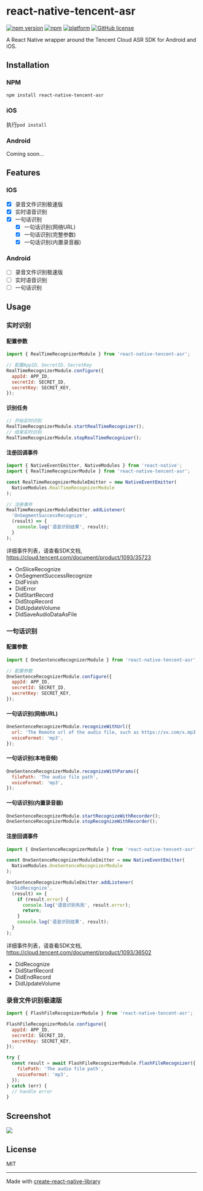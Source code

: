 # react-native-tencent-asr

[![npm version](https://img.shields.io/npm/v/react-native-tencent-asr.svg?style=flat)](https://www.npmjs.com/package/react-native-tencent-asr)
[![npm](https://img.shields.io/npm/dm/react-native-tencent-asr.svg)](https://www.npmjs.com/package/react-native-tencent-asr)
[![platform](https://img.shields.io/badge/platform-iOS%2FAndroid-lightgrey.svg?style=flat)](https://github.com/narol1024/react-native-tencent-asr)
[![GitHub license](https://img.shields.io/github/license/mashape/apistatus.svg?style=flat)](https://github.com/narol1024/react-native-tencent-asr/blob/main/LICENSE)

A React Native wrapper around the Tencent Cloud ASR SDK for Android and iOS.

## Installation

### NPM

```sh
npm install react-native-tencent-asr
```

### iOS

执行`pod install`

### Android

Coming soon...

## Features

### IOS

- [x] 录音文件识别极速版
- [x] 实时语音识别
- [x] 一句话识别
  - [x] 一句话识别(网络URL)
  - [x] 一句话识别(完整参数)
  - [x] 一句话识别(内置录音器)

### Android

- [ ] 录音文件识别极速版
- [ ] 实时语音识别
- [ ] 一句话识别

## Usage

### 实时识别

#### 配置参数

```javascript
import { RealTimeRecognizerModule } from 'react-native-tencent-asr';

// 配置AppID、SecretID、SecretKey
RealTimeRecognizerModule.configure({
  appId: APP_ID,
  secretId: SECRET_ID,
  secretKey: SECRET_KEY,
});
```

#### 识别任务

```javascript
// 开始实时识别
RealTimeRecognizerModule.startRealTimeRecognizer();
// 结束实时识别
RealTimeRecognizerModule.stopRealTimeRecognizer();
```

#### 注册回调事件

```javascript
import { NativeEventEmitter, NativeModules } from 'react-native';
import { RealTimeRecognizerModule } from 'react-native-tencent-asr';

const RealTimeRecognizerModuleEmitter = new NativeEventEmitter(
  NativeModules.RealTimeRecognizerModule
);

// 注册事件
RealTimeRecognizerModuleEmitter.addListener(
  'OnSegmentSuccessRecognize',
  (result) => {
    console.log('语音识别结果', result);
  }
);
```

详细事件列表，请查看SDK文档, https://cloud.tencent.com/document/product/1093/35723

- OnSliceRecognize
- OnSegmentSuccessRecognize
- DidFinish
- DidError
- DidStartRecord
- DidStopRecord
- DidUpdateVolume
- DidSaveAudioDataAsFile

### 一句话识别

#### 配置参数

```javascript
import { OneSentenceRecognizerModule } from 'react-native-tencent-asr';

// 配置参数
OneSentenceRecognizerModule.configure({
  appId: APP_ID,
  secretId: SECRET_ID,
  secretKey: SECRET_KEY,
});
```

#### 一句话识别(网络URL)

```javascript
OneSentenceRecognizerModule.recognizeWithUrl({
  url: 'The Remote url of the audio file, such as https://xx.com/x.mp3',
  voiceFormat: 'mp3',
});
```

#### 一句话识别(本地音频)

```javascript
OneSentenceRecognizerModule.recognizeWithParams({
  filePath: 'The audio file path',
  voiceFormat: 'mp3',
});
```

#### 一句话识别(内置录音器)

```javascript
OneSentenceRecognizerModule.startRecognizeWithRecorder();
OneSentenceRecognizerModule.stopRecognizeWithRecorder();
```

#### 注册回调事件

```javascript
import { OneSentenceRecognizerModule } from 'react-native-tencent-asr';

const OneSentenceRecognizerModuleEmitter = new NativeEventEmitter(
  NativeModules.OneSentenceRecognizerModule
);

OneSentenceRecognizerModuleEmitter.addListener(
  'DidRecognize',
  (result) => {
    if (result.error) {
      console.log('语音识别失败', result.error);
      return;
    }
    console.log('语音识别结果', result);
  }
);
```

详细事件列表，请查看SDK文档, https://cloud.tencent.com/document/product/1093/36502

- DidRecognize
- DidStartRecord
- DidEndRecord
- DidUpdateVolume

### 录音文件识别极速版

```javascript
import { FlashFileRecognizerModule } from 'react-native-tencent-asr';

FlashFileRecognizerModule.configure({
  appId: APP_ID,
  secretId: SECRET_ID,
  secretKey: SECRET_KEY,
});

try {
  const result = await FlashFileRecognizerModule.flashFileRecognizer({
    filePath: 'The audio file path',
    voiceFormat: 'mp3',
  });
} catch (err) {
  // handle error
}
```

## Screenshot

![](https://narol-blog.oss-cn-beijing.aliyuncs.com/blog-img/202405021925507.png)

## License

MIT

---

Made with [create-react-native-library](https://github.com/callstack/react-native-builder-bob)
